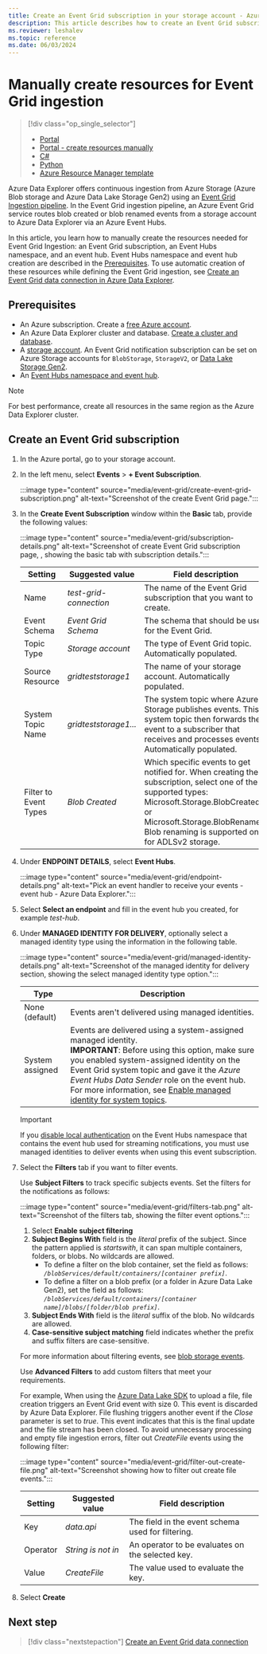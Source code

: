 ```yaml
---
title: Create an Event Grid subscription in your storage account - Azure Data Explorer
description: This article describes how to create an Event Grid subscription in your storage account in Azure Data Explorer.
ms.reviewer: leshalev
ms.topic: reference
ms.date: 06/03/2024
---
```

# Manually create resources for Event Grid ingestion

> [!div class="op_single_selector"]
>
> * [Portal](create-event-grid-connection.md)
> * [Portal - create resources manually](ingest-data-event-grid-manual.md)
> * [C#](create-event-grid-connection-sdk.md?tabs=c-sharp)
> * [Python](create-event-grid-connection-sdk.md?tabs=python)
> * [Azure Resource Manager template](create-event-grid-connection.md?tabs=arm-template)

Azure Data Explorer offers continuous ingestion from Azure Storage (Azure Blob storage and Azure Data Lake Storage Gen2) using an [Event Grid Ingestion pipeline](ingest-data-event-grid-overview.md). In the Event Grid ingestion pipeline, an Azure Event Grid service routes blob created or blob renamed events from a storage account to Azure Data Explorer via an Azure Event Hubs.

In this article, you learn how to manually create the resources needed for Event Grid Ingestion: an Event Grid subscription, an Event Hubs namespace, and an event hub. Event Hubs namespace and event hub creation are described in the [Prerequisites](#prerequisites). To use automatic creation of these resources while defining the Event Grid ingestion, see [Create an Event Grid data connection in Azure Data Explorer](create-event-grid-connection.md).

## Prerequisites

* An Azure subscription. Create a [free Azure account](https://azure.microsoft.com/pricing/purchase-options/azure-account?cid=msft_learn).
* An Azure Data Explorer cluster and database. [Create a cluster and database](create-cluster-and-database.md).
* A [storage account](/azure/storage/common/storage-quickstart-create-account?tabs=azure-portal). An Event Grid notification subscription can be set on Azure Storage accounts for `BlobStorage`, `StorageV2`, or [Data Lake Storage Gen2](/azure/storage/blobs/data-lake-storage-introduction).
* An [Event Hubs namespace and event hub](/azure/event-hubs/event-hubs-create).

> [!NOTE]
> For best performance, create all resources in the same region as the Azure Data Explorer cluster.

## Create an Event Grid subscription

1. In the Azure portal, go to your storage account.
1. In the left menu, select **Events** > **+ Event Subscription**.

     :::image type="content" source="media/event-grid/create-event-grid-subscription.png" alt-text="Screenshot of the create Event Grid page.":::

1. In the **Create Event Subscription** window within the **Basic** tab, provide the following values:

    :::image type="content" source="media/event-grid/subscription-details.png" alt-text="Screenshot of create Event Grid subscription page, , showing the basic tab with subscription details.":::

    |**Setting** | **Suggested value** | **Field description**|
    |---|---|---|
    | Name | *test-grid-connection* | The name of the Event Grid subscription that you want to create.|
    | Event Schema | *Event Grid Schema* | The schema that should be used for the Event Grid. |
    | Topic Type | *Storage account* | The type of Event Grid topic. Automatically populated.|
    | Source Resource | *gridteststorage1* | The name of your storage account. Automatically populated.|
    | System Topic Name | *gridteststorage1...* | The system topic where Azure Storage publishes events. This system topic then forwards the event to a subscriber that receives and processes events. Automatically populated.|
    | Filter to Event Types | *Blob Created* | Which specific events to get notified for. When creating the subscription, select one of the supported types: Microsoft.Storage.BlobCreated or Microsoft.Storage.BlobRenamed. Blob renaming is supported only for ADLSv2 storage. |

1. Under **ENDPOINT DETAILS**, select **Event Hubs**.

    :::image type="content" source="media/event-grid/endpoint-details.png" alt-text="Pick an event handler to receive your events - event hub - Azure Data Explorer.":::

1. Select **Select an endpoint** and fill in the event hub you created, for example *test-hub*.

1. Under **MANAGED IDENTITY FOR DELIVERY**, optionally select a managed identity type using the information in the following table.

    :::image type="content" source="media/event-grid/managed-identity-details.png" alt-text="Screenshot of the managed identity for delivery section, showing the select managed identity type option.":::

    | Type | Description |
    | -- | -- |
    | None (default) | Events aren't delivered using managed identities. |
    | System assigned | Events are delivered using a system-assigned managed identity.<br />**IMPORTANT**: Before using this option, make sure you enabled system-assigned identity on the Event Grid system topic and gave it the *Azure Event Hubs Data Sender* role on the event hub. For more information, see [Enable managed identity for system topics](/azure/event-grid/enable-identity-system-topics). |

    > [!IMPORTANT]
    > If you [disable local authentication](/azure/event-hubs/authenticate-shared-access-signature#disabling-localsas-key-authentication) on the Event Hubs namespace that contains the event hub used for streaming notifications, you must use managed identities to deliver events when using this event subscription.

1. Select the **Filters** tab if you want to filter events.

    Use **Subject Filters** to track specific subjects events. Set the filters for the notifications as follows:

    :::image type="content" source="media/event-grid/filters-tab.png" alt-text="Screenshot of the filters tab, showing the filter event options.":::

   1. Select **Enable subject filtering**
   1. **Subject Begins With** field is the *literal* prefix of the subject. Since the pattern applied is *startswith*, it can span multiple containers, folders, or blobs. No wildcards are allowed.
       * To define a filter on the blob container, set the field as follows: *`/blobServices/default/containers/[container prefix]`*.
       * To define a filter on a blob prefix (or a folder in Azure Data Lake Gen2), set the field as follows: *`/blobServices/default/containers/[container name]/blobs/[folder/blob prefix]`*.
   1. **Subject Ends With** field is the *literal* suffix of the blob. No wildcards are allowed.
   1. **Case-sensitive subject matching** field indicates whether the prefix and suffix filters are case-sensitive.

    For more information about filtering events, see [blob storage events](/azure/storage/blobs/storage-blob-event-overview#filtering-events).

    Use **Advanced Filters** to add custom filters that meet your requirements.

    For example, When using the [Azure Data Lake SDK](https://www.nuget.org/packages/Azure.Storage.Files.DataLake/) to upload a file, file creation triggers an Event Grid event with size 0. This event is discarded by Azure Data Explorer. File flushing triggers another event if the *Close* parameter is set to *true*. This event indicates that this is the final update and the file stream has been closed.
    To avoid unnecessary processing and empty file ingestion errors, filter out *CreateFile* events using the following filter:

    :::image type="content" source="media/event-grid/filter-out-create-file.png" alt-text="Screenshot showing how to filter out create file events.":::

    |**Setting** | **Suggested value** | **Field description**|
    |---|---|---|
    |Key | *data.api* | The field in the event schema used for filtering. |
    |Operator | *String is not in* | An operator to be evaluates on the selected key. |
    |Value | *CreateFile* | The value used to evaluate the key. |

1. Select **Create**

## Next step

> [!div class="nextstepaction"]
> [Create an Event Grid data connection](create-event-grid-connection.md)
